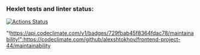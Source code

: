 ### Hexlet tests and linter status:
[![Actions Status](https://github.com/alexshtokhov/frontend-project-44/workflows/hexlet-check/badge.svg)](https://github.com/alexshtokhov/frontend-project-44/actions)

"!https://api.codeclimate.com/v1/badges/729fbab45f8364fdac78/maintainability!":https://codeclimate.com/github/alexshtokhov/frontend-project-44/maintainability